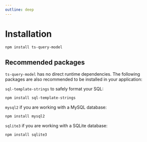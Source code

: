 ```yaml
---
outline: deep
---
```


# Installation

```sh
npm install ts-query-model
```

## Recommended packages

`ts-query-model` has no direct runtime dependencies. The following packages
are also recommended to be installed in your application:

`sql-template-strings` to safely format your SQL:

```sh
npm install sql-template-strings
```

`mysql2` if you are working with a MySQL database:

```sh
npm install mysql2
```

`sqlite3` if you are working with a SQLite database:

```sh
npm install sqlite3
```
